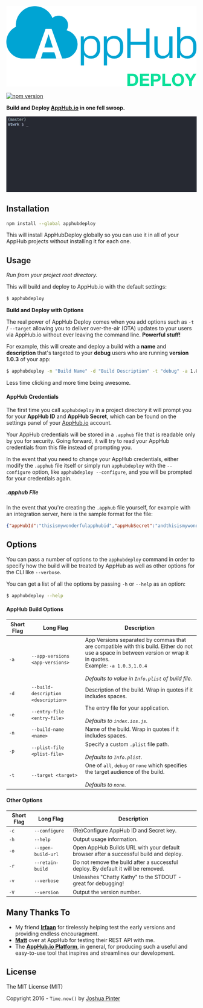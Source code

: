 <img src="readme_assets/apphubdeploy_logo.png" width="667">

[![npm version](https://badge.fury.io/js/apphubdeploy.svg)](https://badge.fury.io/js/apphubdeploy)

**Build and Deploy [AppHub.io][1] in one fell swoop.**

![Screencast](readme_assets/apphubdeploy_screencast.gif)


## Installation

```bash
npm install --global apphubdeploy
```

This will install AppHubDeploy globally so you can use it in all of your AppHub projects without installing it for each one.


## Usage

_Run from your project root directory._

This will build and deploy to AppHub.io with the default settings:

```bash
$ apphubdeploy

```

**Build and Deploy with Options**

The real power of AppHub Deploy comes when you add options such as `-t` / `--target` allowing you to deliver over-the-air (OTA) updates to your users via AppHub.io without ever leaving the command line. **Powerful stuff!**

For example, this will create and deploy a build with a **name** and **description** that's targeted to your **debug** users who are running **version 1.0.3** of your app:

```bash
$ apphubdeploy -n "Build Name" -d "Build Description" -t "debug" -a 1.0.3
```

Less time clicking and more time being awesome.


#### AppHub Credentials

The first time you call `apphubdeploy` in a project directory it will prompt you for your **AppHub ID** and **AppHub Secret**, which can be found on the settings panel of your [AppHub.io][1] account.

Your AppHub credentials will be stored in a `.apphub` file that is readable only by you for security. Going forward, it will try to read your AppHub credentials from this file instead of prompting you.

In the event that you need to change your AppHub credentials, either modify the `.apphub` file itself or simply run `apphubdeploy` with the `--configure` option, like `apphubdeploy --configure`, and you will be prompted for your credentials again.

##### .apphub File

In the event that you're creating the `.apphub` file yourself, for example with an integration server, here is the sample format for the file: 

```json
{"appHubId":"thisismywonderfulapphubid","appHubSecret":"andthisismywonderfulapphubsecretshhhhh"}
```

## Options

You can pass a number of options to the `apphubdeploy` command in order to specify how the build will be treated by AppHub as well as other options for the CLI like `--verbose`.

You can get a list of all the options by passing `-h` or `--help` as an option:

```bash
$ apphubdeploy --help
```


#### AppHub Build Options

Short Flag   | Long Flag                            | Description
-------------|--------------------------------------|------------
`-a`         | `--app-versions <app-versions>`      | App Versions separated by commas that are compatible with this build. Either do not use a space in between version or wrap it in quotes. <br> Example: `-a 1.0.3,1.0.4` <br><br>_Defaults to value in `Info.plist` of build file._
`-d`         | `--build-description <description>`  | Description of the build. Wrap in quotes if it includes spaces.
`-e`         | `--entry-file <entry-file>`          | The entry file for your application. <br><br>_Defaults to  `index.ios.js`._
`-n`         | `--build-name <name>`                | Name of the build. Wrap in quotes if it includes spaces.
`-p`         | `--plist-file <plist-file>`          | Specify a custom `.plist` file path. <br><br>_Defaults to `Info.plist`._
`-t`         | `--target <target>`                  | One of `all`, `debug` or `none` which specifies the target audience of the build. <br><br>_Defaults to `none`._

#### Other Options

Short Flag   | Long Flag                            | Description
-------------|--------------------------------------|------------
`-c`         | `--configure`                        | (Re)Configure AppHub ID and Secret key.
`-h`         | `--help`                             | Output usage information.
`-o`         | `--open-build-url`                   | Open AppHub Builds URL with your default browser after a successful build and deploy.
`-r`         | `--retain-build`                     | Do not remove the build after a successful deploy. By default it will be removed.
`-v`         | `--verbose`                          | Unleashes "Chatty Kathy" to the STDOUT - great for debugging!
`-V`         | `--version`                          | Output the version number.


## Many Thanks To

* My friend **[Irfaan][irfaan]** for tirelessly helping test the early versions and providing endless encouragment.
* **[Matt][matt]** over at AppHub for testing their REST API with me.
* The **[AppHub.io Platform][1]**, in general, for producing such a useful and easy-to-use tool that inspires and streamlines our development.


## License

The MIT License (MIT)

Copyright 2016 - `Time.now()` by [Joshua Pinter][joshuapinter]


[1]:            https://apphub.io/
[irfaan]:       https://twitter.com/irfaan
[matt]:         https://twitter.com/m_arbesfeld
[joshuapinter]: https://twitter.com/joshuapinter
